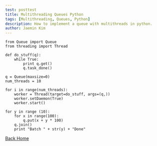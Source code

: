 ```yaml
---
test: posttest
title: Multithreading Queues Python
tags: [Multithreading, Queues, Python]
description: How to implement a queue with multithreads in python.
author: Jaemin Kim
--- 
```


    from Queue import Queue
    from threading import Thread

    def do_stuff(q):
        while True:
            print q.get()
            q.task_done()

    q = Queue(maxsize=0)
    num_threads = 10

    for i in range(num_threads):
        worker = Thread(target=do_stuff, args=(q,))
        worker.setDaemon(True)
        worker.start()

    for y in range (10):
        for x in range(100):
            q.put(x + y * 100)
        q.join()
        print "Batch " + str(y) + "Done"

[Back Home](https://jaemnkm.github.io/jekyll-now/)